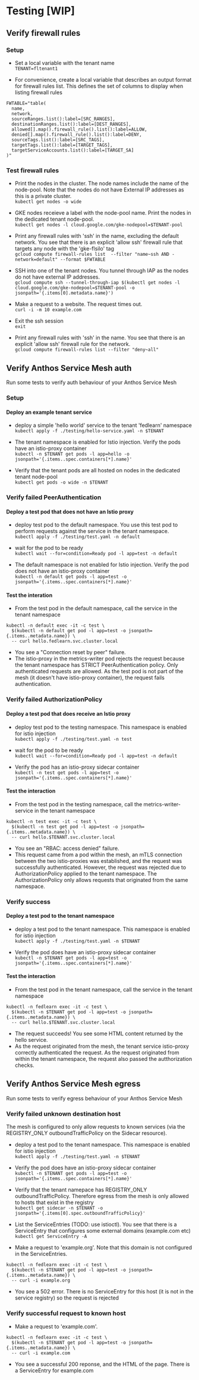 # Testing [WIP]

## Verify firewall rules

### Setup
- Set a local variable with the tenant name  
`TENANT=fltenant1`

- For convenience, create a local variable that describes an output format for firewall rules list. This defines the set of columns
to display when listing firewall rules    
```
FWTABLE="table(
  name,
  network,
  sourceRanges.list():label=[SRC_RANGES],
  destinationRanges.list():label=[DEST_RANGES],
  allowed[].map().firewall_rule().list():label=ALLOW,
  denied[].map().firewall_rule().list():label=DENY,
  sourceTags.list():label=[SRC_TAGS],
  targetTags.list():label=[TARGET_TAGS],
  targetServiceAccounts.list():label=[TARGET_SA]
)"
```

### Test firewall rules
- Print the nodes in the cluster. The node names include the name of the node-pool. Note that the nodes 
do not have External IP addresses as this is a private cluster.  
`kubectl get nodes -o wide`

- GKE nodes receieve a label with the node-pool name. Print the nodes in the dedicated tenant node-pool.  
`kubectl get nodes -l cloud.google.com/gke-nodepool=$TENANT-pool`

- Print any firewall rules with 'ssh' in the name, excluding the default network. You see that there is an explicit 'allow ssh' firewall rule 
that targets any node with the 'gke-flsilo' tag  
`gcloud compute firewall-rules list  --filter "name~ssh AND -network=default" --format $FWTABLE`

- SSH into one of the tenant nodes. You tunnel through IAP as the nodes do not have external IP addresses.   
`gcloud compute ssh --tunnel-through-iap $(kubectl get nodes -l cloud.google.com/gke-nodepool=$TENANT-pool -o jsonpath='{.items[0].metadata.name}')`

- Make a request to a website. The request times out.   
`curl -i -m 10 example.com`

- Exit the ssh session  
`exit`

- Print any firewall rules with 'ssh' in the name. You see that there is an explicit 'allow ssh'
firewall rule for the network.  
`gcloud compute firewall-rules list --filter "deny~all"`


## Verify Anthos Service Mesh auth
Run some tests to verify auth behaviour of your Anthos Service Mesh

### Setup
#### Deploy an example tenant service 
- deploy a simple 'hello world' service to the tenant 'fedlearn' namespace  
`kubectl apply -f ./testing/hello-service.yaml -n $TENANT`

- The tenant namespace is enabled for Istio injection. Verify the pods have an istio-proxy container  
`kubectl -n $TENANT get pods -l app=hello -o jsonpath='{.items..spec.containers[*].name}'`

- Verify that the tenant pods are all hosted on nodes in the dedicated tenant node-pool  
`kubectl get pods -o wide -n $TENANT`

### Verify failed PeerAuthentication
#### Deploy a test pod that does not have an Istio proxy
- deploy test pod to the default namespace. You use this test pod to perform requests against the service in the tenant namespace.  
`kubectl apply -f ./testing/test.yaml -n default`

- wait for the pod to be ready  
`kubectl wait --for=condition=Ready pod -l app=test -n default`

- The default namespace is not enabled for Istio injection. Verify the pod does not have an istio-proxy container  
`kubectl -n default get pods -l app=test -o jsonpath='{.items..spec.containers[*].name}'`

#### Test the interation
- From the test pod in the default namespace, call the service in the tenant namespace  
```
kubectl -n default exec -it -c test \
  $(kubectl -n default get pod -l app=test -o jsonpath={.items..metadata.name}) \
  -- curl hello.fedlearn.svc.cluster.local
```

- You see a "Connection reset by peer" failure. 
- The istio-proxy in the metrics-writer pod rejects the request because the tenant namespace has STRICT PeerAuthentication policy. Only authenticated requests are allowed. As the test pod is not part of the mesh (it doesn't have istio-proxy container), the request fails authentication.

### Verify failed AuthorizationPolicy
#### Deploy a test pod that does receive an Istio proxy
- deploy test pod to the testing namespace. This namespace is enabled for istio injection  
`kubectl apply -f ./testing/test.yaml -n test`

- wait for the pod to be ready  
`kubectl wait --for=condition=Ready pod -l app=test -n default`

- Verify the pod has an istio-proxy sidecar container  
`kubectl -n test get pods -l app=test -o jsonpath='{.items..spec.containers[*].name}'`

#### Test the interaction
- From the test pod in the testing namespace, call the metrics-writer-service in the tenant namespace  
```
kubectl -n test exec -it -c test \
  $(kubectl -n test get pod -l app=test -o jsonpath={.items..metadata.name}) \
  -- curl hello.$TENANT.svc.cluster.local
```

- You see an "RBAC: access denied" failure. 
- This request came from a pod within the mesh, an mTLS connection between the two istio-proxies was established, and the request was
successfully authenticated. However, the request was rejected due to AuthorizationPolicy applied to the tenant namespace. The AuthorizationPolicy
only allows requests that originated from the same namespace.

### Verify success
#### Deploy a test pod to the tenant namespace
- deploy a test pod to the tenant namespace. This namespace is enabled for istio injection   
`kubectl apply -f ./testing/test.yaml -n $TENANT`

- Verify the pod does have an istio-proxy sidecar container  
`kubectl -n $TENANT get pods -l app=test -o jsonpath='{.items..spec.containers[*].name}'`

#### Test the interaction
- From the test pod in the tenant namespace, call the service in the tenant namespace  
```
kubectl -n fedlearn exec -it -c test \
  $(kubectl -n $TENANT get pod -l app=test -o jsonpath={.items..metadata.name}) \
  -- curl hello.$TENANT.svc.cluster.local
```

- The request succeeds! You see some HTML content returned by the hello service.
- As the request originated from the mesh, the tenant service istio-proxy correctly authenticated the request. As the request originated from
within the tenant namespace, the request also passed the autthorization checks.


## Verify Anthos Service Mesh egress
Run some tests to verify egress behaviour of your Anthos Service Mesh

### Verify failed unknown destination host
The mesh is configured to only allow requests to known services (via the REGISTRY_ONLY outboundTrafficPolicy on the Sidecar resource).

- deploy a test pod to the tenant namespace. This namespace is enabled for istio injection  
`kubectl apply -f ./testing/test.yaml -n $TENANT`

- Verify the pod does have an istio-proxy sidecar container  
`kubectl -n $TENANT get pods -l app=test -o jsonpath='{.items..spec.containers[*].name}'`

- Verify that the tenant namepace has REGISTRY_ONLY outboundTrafficPolicy. Therefore egress from the mesh is only allowed to hosts that exist in the registry  
`kubectl get sidecar -n $TENANT -o jsonpath='{.items[0].spec.outboundTrafficPolicy}'`

- List the ServiceEntries (TODO: use istioctl). You see that there is a ServiceEntry that configures some external domains (example.com etc)  
`kubectl get ServiceEntry -A`

- Make a request to 'example.org'. Note that this domain is not configured in the ServiceEntries.  
```
kubectl -n fedlearn exec -it -c test \
  $(kubectl -n $TENANT get pod -l app=test -o jsonpath={.items..metadata.name}) \
  -- curl -i example.org
```

- You see a 502 error. There is no ServiceEntry for this host (it is not in the service registry) so the request is rejected

### Verify successful request to known host
- Make a request to 'example.com'. 
```
kubectl -n fedlearn exec -it -c test \
  $(kubectl -n $TENANT get pod -l app=test -o jsonpath={.items..metadata.name}) \
  -- curl -i example.com
```

- You see a successful 200 reponse, and the HTML of the page. There is a ServiceEntry for example.com
